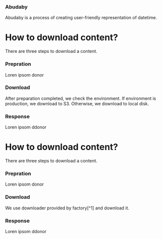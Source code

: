 ### Abudaby

Abudaby is a process of creating user-friendly representation of datetime.

# How to download content?

There are three steps to download a content.

### Prepration

Loren ipsom donor

### Download

After preparation completed, we check the environment. If environment is production, we download to S3. Otherwise, we download to local disk.

### Response

Loren ipsom ddonor

# How to download content?

There are three steps to download a content.

### Prepration

Loren ipsom donor

### Download

We use downloader provided by factory[^1] and download it.

### Response

Loren ipsom ddonor
